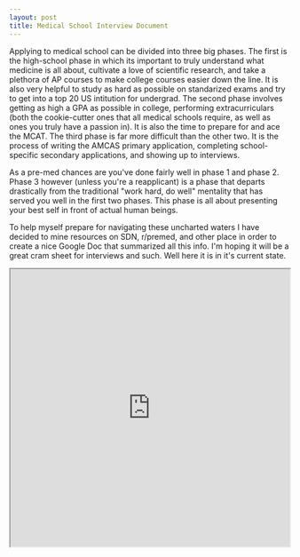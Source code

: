 ```yaml
---
layout: post
title: Medical School Interview Document
---
```


Applying to medical school can be divided into three big phases. The first is the high-school phase in which its important to truly understand what medicine is all about, cultivate a love of scientific research, and take a plethora of AP courses to make college courses easier down the line. It is also very helpful to study as hard as possible on standarized exams and try to get into a top 20 US intitution for undergrad. The second phase involves getting as high a GPA as possible in college, performing extracurriculars (both the cookie-cutter ones that all medical schools require, as well as ones you truly have a passion in). It is also the time to prepare for and ace the MCAT. The third phase is far more difficult than the other two. It is the process of writing the AMCAS primary application, completing school-specific secondary applications, and showing up to interviews.

As a pre-med chances are you've done fairly well in phase 1 and phase 2. Phase 3 however (unless you're a reapplicant) is a phase that departs drastically from the traditional "work hard, do well" mentality that has served you well in the first two phases. This phase is all about presenting your best self in front of actual human beings.

To help myself prepare for navigating these uncharted waters I have decided to mine resources on SDN, r/premed, and other place in order to create a nice Google Doc that summarized all this info. I'm hoping it will be a great cram sheet for interviews and such. Well here it is in it's current state.

<div>
<iframe src="https://docs.google.com/document/d/e/2PACX-1vQjK19Ez2EbrZwSiuiigEsf77fIfoGKozl0T2I9dEUslGlcbEKAcJm-V_Q6bjGxqvGPjAhSDu7YWMMc/pub?embedded=true" style="width:100%;height:500px;"></iframe>
</div>
